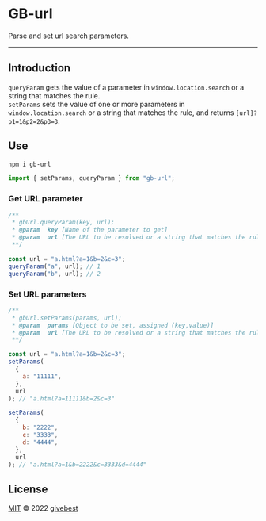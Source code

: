 # GB-url

Parse and set url search parameters.

---

## Introduction

`queryParam` gets the value of a parameter in `window.location.search` or a string that matches the rule.  
`setParams` sets the value of one or more parameters in `window.location.search` or a string that matches the rule, and returns `[url]?p1=1&p2=2&p3=3`.

## Use

```bash
npm i gb-url
```

```js
import { setParams, queryParam } from "gb-url";
```

### Get URL parameter

```javascript
/**
 * gbUrl.queryParam(key, url);
 * @param  key [Name of the parameter to get]
 * @param  url [The URL to be resolved or a string that matches the rule, default is window.location.href]
 **/

const url = "a.html?a=1&b=2&c=3";
queryParam("a", url); // 1
queryParam("b", url); // 2
```

### Set URL parameters

```javascript
/**
 * gbUrl.setParams(params, url);
 * @param  params [Object to be set, assigned (key,value)]
 * @param  url [The URL to be resolved or a string that matches the rule, default is window.location.href]
 **/

const url = "a.html?a=1&b=2&c=3";
setParams(
  {
    a: "11111",
  },
  url
); // "a.html?a=11111&b=2&c=3"

setParams(
  {
    b: "2222",
    c: "3333",
    d: "4444",
  },
  url
); // "a.html?a=1&b=2222&c=3333&d=4444"
```

## License

[MIT](./LICENSE) © 2022 [givebest](https://github.com/givebest)
